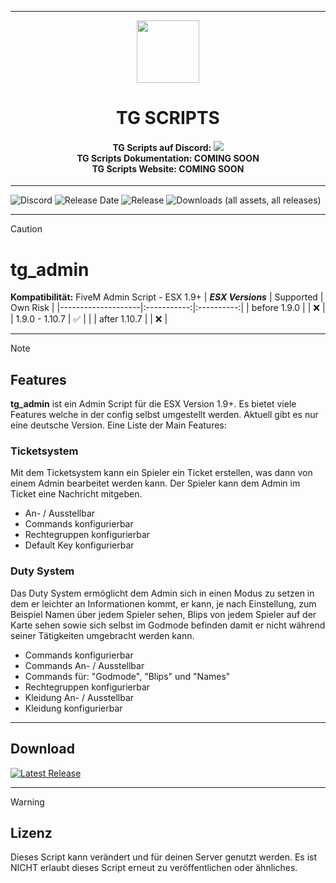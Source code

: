 <p align="center">
    <hr>
        <p align="center">
            <img src="https://cdn.discordapp.com/attachments/1138437086781902959/1254122906485788822/TG_Logo.png?ex=66dd3339&is=66dbe1b9&hm=2dccd36192b252bf3a126e5d5b8603db4ebcd32ca99e0092f93d2bc224d1d89d&" width="100" height="100"></img>
        </p>
    <h1 align="center">
    TG SCRIPTS
    </h1>
    <h4 align="center">
    <b>TG Scripts auf Discord: </b><a href="https://discord.gg/X2zxGxY6XY"><img src="https://discordapp.com/api/guilds/1101900001392721931/widget.png?style=shield"></img></a>
    <br/>
    <b>TG Scripts Dokumentation: </b>COMING SOON
    <br/>
    <b>TG Scripts Website: </b>COMING SOON
    </h4>
    <hr>
</p>

![Discord](https://img.shields.io/discord/1101900001392721931?label=Discord%20Server) 
![Release Date](https://img.shields.io/github/release-date/LetsTiger/tg_admin?label=Last%20Release%20Date) 
![Release](https://img.shields.io/github/v/release/LetsTiger/tg_admin?label=Last%20Release%20(Download%20below)) 
![Downloads (all assets, all releases)](https://img.shields.io/github/downloads/LetsTiger/tg_admin/total?label=Downloads)

---
> [!CAUTION]
> # tg_admin
> **Kompatibilität:** FiveM Admin Script - ESX 1.9+
> | **_ESX Versions_** | Supported | Own Risk |
> |--------------------|:-----------:|:----------:|
> | before 1.9.0       |           |     ❌    |
> | 1.9.0 - 1.10.7     |     ✅   |            |
> | after 1.10.7       |           |     ❌    |

<hr>

> [!NOTE]
> ## Features
> **tg_admin** ist ein Admin Script für die ESX Version 1.9+. Es bietet viele Features welche in der config selbst umgestellt werden. Aktuell gibt es nur eine deutsche Version.
> Eine Liste der Main Features:
>
> ### Ticketsystem
> Mit dem Ticketsystem kann ein Spieler ein Ticket erstellen, was dann von einem Admin bearbeitet werden kann. Der Spieler kann dem Admin im Ticket eine Nachricht mitgeben.
>
>  - An- / Ausstellbar
>  - Commands konfigurierbar
>  - Rechtegruppen konfigurierbar
>  - Default Key konfigurierbar
>
> ### Duty System
> Das Duty System ermöglicht dem Admin sich in einen Modus zu setzen in dem er leichter an Informationen kommt, er kann, je nach Einstellung, zum Beispiel Namen über jedem Spieler sehen, Blips von jedem Spieler auf der Karte sehen sowie sich selbst im Godmode befinden damit er nicht während seiner Tätigkeiten umgebracht werden kann.
>  - Commands konfigurierbar
>  - Commands An- / Ausstellbar
>  - Commands für: "Godmode", "Blips" und "Names"
>  - Rechtegruppen konfigurierbar
>  - Kleidung An- / Ausstellbar
>  - Kleidung konfigurierbar

<hr>

## Download
[![Latest Release](https://img.shields.io/github/v/release/LetsTiger/tg_admin?label=latest)](https://github.com/LetsTiger/tg_admin/releases/latest)

<hr>

> [!WARNING]
> ## Lizenz
> Dieses Script kann verändert und für deinen Server genutzt werden. Es ist NICHT erlaubt dieses Script erneut zu veröffentlichen oder ähnliches.
